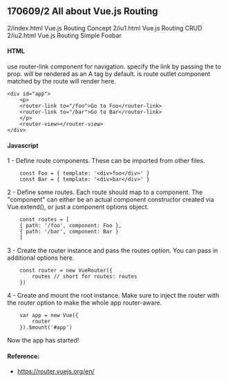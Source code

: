 ## 170609/2 All about Vue.js Routing

2/index.html  Vue.js Routing Concept
2/iu1.html    Vue.js Routing CRUD
2/iu2.html    Vue.js Routing Simple Foobar

#### HTML

use router-link component for navigation. specify the link by passing the to prop. <router-link> will be rendered as an A tag by default. <router-view> is route outlet component matched by the route will render here.

```
<div id="app">
    <p>
    <router-link to="/foo">Go to Foo</router-link>
    <router-link to="/bar">Go to Bar</router-link>
    </p>
    <router-view></router-view>
</div>
```

#### Javascript

1 - Define route components. These can be imported from other files.
```
    const Foo = { template: '<div>foo</div>' }
    const Bar = { template: '<div>bar</div>' }
```
2 - Define some routes. Each route should map to a component. The "component" can either be an actual component constructor created via Vue.extend(), or just a component options object.
```
    const routes = [
    { path: '/foo', component: Foo },
    { path: '/bar', component: Bar }
    ]
```
3 - Create the router instance and pass the routes option. You can pass in additional options here.
```
    const router = new VueRouter({
        routes // short for routes: routes
    })
```
4 - Create and mount the root instance. Make sure to inject the router with the router option to make the whole app router-aware.
```
    var app = new Vue({
        router
    }).$mount('#app')
```
Now the app has started!


#### Reference:
* https://router.vuejs.org/en/